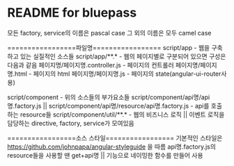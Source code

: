 README for bluepass
==========================
모든 factory, service의 이름은 pascal case
그 외의 이름은 모두 camel case

=================파일명=================
script/app - 웹을 구축하고 있는 실질적인 소스들
script/app/**.* - 웹의 페이지별로 구분되어 있으면 구성은 다음과 같음
페이지명/페이지명.controller.js - 페이지의 컨트롤러
페이지명/페이지명.html - 페이지의 html
페이지명/페이지명.js - 페이지의 state(angular-ui-router사용)

script/component - 위의 소스들의 부가요소들
script/component/api명/api명.factory.js || script/component/api명/resource/api명.factory.js - api를 호출하는 resource들
script/component/util/**.* - 웹의 비즈니스 로직 || 이벤트 로직을 담당하는 directive, factory, service가 모여있음

=================소스 스타일=================
기본적인 스타일은 https://github.com/johnpapa/angular-styleguide 을 따름
api명.factory.js의 resource들을 사용할 땐 get+api명 || 기능으로 네이밍한 함수를 만들어 사용
